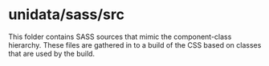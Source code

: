 # unidata/sass/src

This folder contains SASS sources that mimic the component-class hierarchy. These files
are gathered in to a build of the CSS based on classes that are used by the build.
